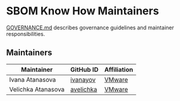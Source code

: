 # SBOM Know How Maintainers

[GOVERNANCE.md](https://github.com/ivanayov/sbom-composer/blob/main/GOVERNANCE.md)
describes governance guidelines and maintainer responsibilities.

## Maintainers

| Maintainer | GitHub ID | Affiliation |
| --------------- | --------- | ----------- |
| Ivana Atanasova | [ivanayov](https://github.com/ivanayov) | [VMware](https://www.github.com/vmware/) |
| Velichka Atanasova | [avelichka](https://github.com/avelichka/) | [VMware](https://www.github.com/vmware/) |